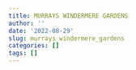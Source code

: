 ```yaml
---
title: MURRAYS WINDERMERE GARDENS
author: ''
date: '2022-08-29'
slug: murrays_windermere_gardens
categories: []
tags: []
---
```


